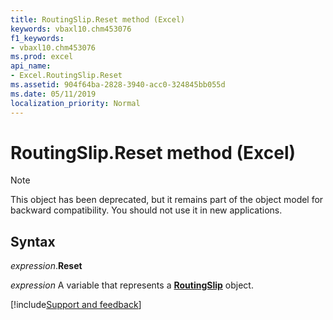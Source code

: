 ```yaml
---
title: RoutingSlip.Reset method (Excel)
keywords: vbaxl10.chm453076
f1_keywords:
- vbaxl10.chm453076
ms.prod: excel
api_name:
- Excel.RoutingSlip.Reset
ms.assetid: 904f64ba-2828-3940-acc0-324845bb055d
ms.date: 05/11/2019
localization_priority: Normal
---
```



# RoutingSlip.Reset method (Excel)

> [!NOTE] 
> This object has been deprecated, but it remains part of the object model for backward compatibility. You should not use it in new applications.

## Syntax

_expression_.**Reset**

_expression_ A variable that represents a **[RoutingSlip](Excel.RoutingSlip.md)** object.



[!include[Support and feedback](~/includes/feedback-boilerplate.md)]